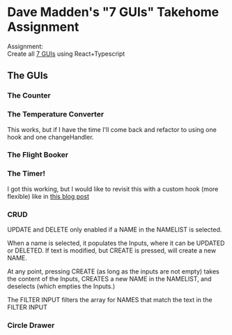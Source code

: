 # Dave Madden's "7 GUIs" Takehome Assignment

Assignment:<br>
Create all [7 GUIs](https://eugenkiss.github.io/7guis/tasks) using React+Typescript

## The GUIs

### The Counter

### The Temperature Converter

This works, but if I have the time I'll come back and refactor to using one hook and one changeHandler.

### The Flight Booker

### The Timer!

I got this working, but I would like to revisit this with a custom hook (more flexible) like in [this blog post](https://overreacted.io/making-setinterval-declarative-with-react-hooks/)

### CRUD

UPDATE and DELETE only enabled if a NAME in the NAMELIST is selected.

When a name is selected, it populates the Inputs, where it can be UPDATED or DELETED.
If text is modified, but CREATE is pressed, will create a new NAME.

At any point, pressing CREATE (as long as the inputs are not empty) takes the content of the Inputs, CREATES a new NAME in the NAMELIST, and deselects (which empties the Inputs.)

The FILTER INPUT filters the array for NAMES that match the text in the FILTER INPUT

### Circle Drawer
